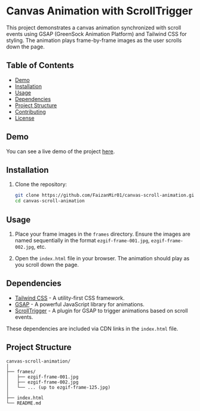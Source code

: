 
# Canvas Animation with ScrollTrigger

This project demonstrates a canvas animation synchronized with scroll events using GSAP (GreenSock Animation Platform) and Tailwind CSS for styling. The animation plays frame-by-frame images as the user scrolls down the page.

## Table of Contents

- [Demo](#demo)
- [Installation](#installation)
- [Usage](#usage)
- [Dependencies](#dependencies)
- [Project Structure](#project-structure)
- [Contributing](#contributing)
- [License](#license)

## Demo

You can see a live demo of the project [here](#).

## Installation

1. Clone the repository:
    ```bash
    git clone https://github.com/FaizanMir01/canvas-scroll-animation.git
    cd canvas-scroll-animation
    ```

## Usage

1. Place your frame images in the `frames` directory. Ensure the images are named sequentially in the format `ezgif-frame-001.jpg`, `ezgif-frame-002.jpg`, etc.

2. Open the `index.html` file in your browser. The animation should play as you scroll down the page.

## Dependencies

- [Tailwind CSS](https://tailwindcss.com/) - A utility-first CSS framework.
- [GSAP](https://greensock.com/gsap/) - A powerful JavaScript library for animations.
- [ScrollTrigger](https://greensock.com/scrolltrigger/) - A plugin for GSAP to trigger animations based on scroll events.

These dependencies are included via CDN links in the `index.html` file.

## Project Structure

```plaintext
canvas-scroll-animation/
│
├── frames/
│   ├── ezgif-frame-001.jpg
│   ├── ezgif-frame-002.jpg
│   └── ... (up to ezgif-frame-125.jpg)
│
├── index.html
└── README.md
